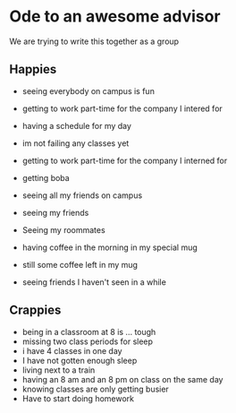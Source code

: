 # Ode to an awesome advisor
We are trying to write this together as a group


## Happies

- seeing everybody on campus is fun

- getting to work part-time for the company I intered for
- having a schedule for my day
- im not failing any classes yet
- getting to work part-time for the company I interned for
- getting boba
- seeing all my friends on campus
- seeing my friends
- Seeing my roommates
- having coffee in the morning in my special mug
- still some coffee left in my mug
- seeing friends I haven't seen in a while


## Crappies

- being in a classroom at 8 is ... tough
- missing two class periods for sleep
- i have 4 classes in one day
- I have not gotten enough sleep
- living next to a train
- having an 8 am and an 8 pm on class on the same day
- knowing classes are only getting busier
- Have to start doing homework

